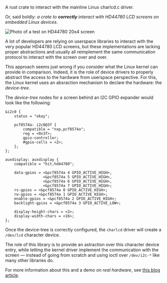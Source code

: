A rust crate to interact with the mainline Linux charlcd.c driver.

Or, said boldly: _a crate to **correctly** interact with HD44780 LCD
screens on embedded Linux devices_.

![Photo of a test on HD44780 20x4
screen](https://crates.microjoe.org/charlcd/media/docs/test.jpg)

A lot of developers are relying on userspace libraries to interact with the
very popular HD44780 LCD screens, but these implementations are lacking
proper abstractions and usually all reimplement the same communication
protocol to interact with the screen over and over.

This approach seems just wrong if you consider what the Linux kernel can
provide in comparison. Indeed, it is the role of device drivers to properly
abstract the access to the hardware from userspace perspective.  For this,
the Linux kernel uses an absraction mechanism to declare the hardware:
the *device-tree*.

The *device-tree* nodes for a screen behind an I2C GPIO expander would look
like the following:

```dts
&i2c0 {
    status = "okay";

    pcf8574a: i2c0@3f {
        compatible = "nxp,pcf8574a";
        reg = <0x3f>;
        gpio-controller;
        #gpio-cells = <2>;
    };
};

auxdisplay: auxdisplay {
    compatible = "hit,hd44780";

    data-gpios = <&pcf8574a 4 GPIO_ACTIVE_HIGH>,
                 <&pcf8574a 5 GPIO_ACTIVE_HIGH>,
                 <&pcf8574a 6 GPIO_ACTIVE_HIGH>,
                 <&pcf8574a 7 GPIO_ACTIVE_HIGH>;
    rs-gpios = <&pcf8574a 0 GPIO_ACTIVE_HIGH>;
    rw-gpios = <&pcf8574a 1 GPIO_ACTIVE_HIGH>;
    enable-gpios = <&pcf8574a 2 GPIO_ACTIVE_HIGH>;
    backlight-gpios = <&pcf8574a 3 GPIO_ACTIVE_LOW>;

    display-height-chars = <2>;
    display-width-chars = <16>;
};
```

Once the device-tree is correctly configured, the `charlcd` driver will
create a `/dev/lcd` character device.

The role of this library is to provide an astraction over this character
device entry, while letting the kernel driver implement the communication
with the screen — instead of going from scratch and using ioctl over
`/dev/i2c-*` like many other libraries do.

For more information about this and a demo on *real hardware*, see [this blog
article](https://blog.microjoe.org/2019/hd44780-lcd-i2c-screen-using-linux-mainline-charlcd-driver.html).
